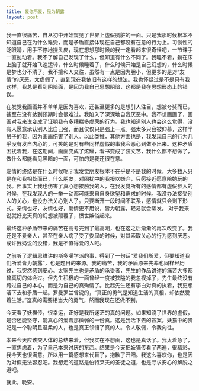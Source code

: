 ```yaml
---
title: 爱你所爱，虽为朝露
layout: post
---
```

    

我一直很痛苦，自从初中开始窥见了世界上虚假肮脏的一面。只是我那时候根本不知道自己在为什么难受，而是矛盾直接体现在自己都没有在意的行为上。习惯性的眨眼睛，用手不停地挠头皮，现在想想那时候的我一定看起来很奇怪吧，一节课手一直乱动着。我不了解自己发现了什么，但知道有什么不同了。我睡不着，躺在床上脑子就开始飞速运转，什么时候睡着了，什么时候开始是自己幻想的，什么时候是梦也分不清了。我不擅和人交往，虽然有一点是因为胆小，但更多的是对“友情”的厌恶。太虚假了，直到现在我依旧有这样的想法。我也怀疑过是不是只有我这样，我总是看到阴暗面，是因为我自己思想阴暗，这都是我在思想形态上的错误。

    

在发觉我画画并不单单是因为喜欢，还甚至更多的是想引人注目，想被夸奖而已，甚至在没有达到预期时会很难过。我陷入了深深地自我厌恶中。我不想画画了，画画对我来说变成了证明我有多糟糕多虚荣的行为。我也知道别人也会这么觉得，没有人愿意承认别人比自己强，而且仅仅只是强上一点。强太多只会被仰慕，这样半吊子的我，因为画画伤害了别人。以此类推，其他方面也是，我发现自己的行为几乎没有发自内心的，可笑的是对有些同样虚假的事我会恶心到做不出来。这种矛盾困扰着我，在这期间，画画变成了炫耀，看书变成了装文艺，我什么都不想做了，做什么都能看见黑暗的一面，可怕的是我还很在意。

    

友情的终结是在什么时候呢？我发觉朋友根本不在乎是不是我的时候，大多数人只是在和我相处而已，什么朋友，对困扰中的我报以嫌弃，只愿接近愿意陪她玩的我。但事实上我也伤害了真心想接触我的人，在我发觉所有的感情都有虚假参入的时候，在我发现人的一举一动都可能来自自身欲望和需求的时候。我没办法接受别人的关心，也没办法关心别人了。只要断开一段时间不联系，感情就只会剩下形式。亲情也好，友情也好，爱情更不用说，皆为朝露，轻易就会蒸发。
对于我来说就好比天真的幻想被颠覆了，愤世嫉俗起来。

    

最终这种矛盾带来的痛苦在高考完到了最高潮，也在这之后渐渐的再次改变了。我还是不爱亲人，甚至在亲人病了受了委屈的时候，对其索取关心的行为感到厌恶。或许我妈说的没错，我是不值得爱的人吧。

    

之前听了逻辑思维讲的斯多噶学派的事，得到了一句话“爱我们所爱，但要知道我们所爱皆为朝露”，也是题目的来源。我的痛苦，我的矛盾原来先辈也同样经历过，我突然感到安心。太宰先生也是矛盾的承受者，先生的作品讲述的痛苦大多都曾真切的体会过。但先生积极的一面曾经一度被狭隘的我忽视掉了，先生最终没有跨过自己的本心，而是为自己的真殉情了。比起先生还有李白对真的执着，我更想活下去和矛盾一起。罗曼罗兰曾说的，“真正的勇气是知道生活的真相，却依然爱着生活。”这真的需要相当大的勇气，然而我现在还做不到。

    

今天看了妖猫传，很幸运，正好是我所迷茫的真的问题。如果知晓了世界的虚假，是否还能坚守，能真心的爱着那微弱的一份真。这是我活下去的答案。妖猫中的贵妃是一个聪明且温柔的人，也是真正领悟了真的人。令人敬佩，令我向往。

    

本来今天应该交人体的总结来着，但我实在不想画，这也是真话了。我太着急了，一直焦虑着，为了自己本来讨厌的东西。结果是今天把妖猫传看了两遍，很精彩，我今天也很满意。所以用一篇感想来代替了，抱歉了开阳。我这么喜欢你，也是因为对假无法容忍吧。我想走的道路是伯特莱夫的圣徒之道，也是寻求安心的解脱之道吧。

    

就此，晚安。